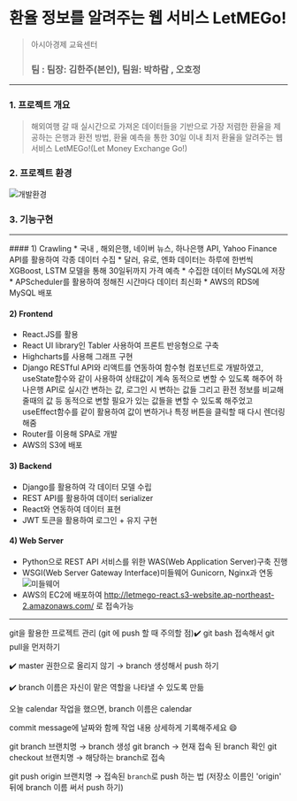 # 환율 정보를 알려주는 웹 서비스 LetMEGo!

> 아시아경제 교육센터 <h3> 팀 : 팀장: 김한주(본인), 팀원: 박하람 , 오호정

<hr/>

### 1. 프로젝트 개요
> 해외여행 갈 때 실시간으로 가져온 데이터들을 기반으로 가장 저렴한 환율을 제공하는 은행과 환전 방법, 환율 예측을 통한 30일 이내 최저 환율을 알려주는 웹 서비스 LetMEGo!(Let Money Exchange Go!)

### 2. 프로젝트 환경
![개발환경](https://user-images.githubusercontent.com/54871612/102206986-ba25d400-3f10-11eb-8212-830775889e4c.png)

### 3. 기능구현
<hr/>
#### 1) Crawling
* 국내 , 해외은행, 네이버 뉴스, 하나은행 API, Yahoo Finance API를 활용하여 각종 데이터 수집
* 달러, 유로, 엔화 데이터는 하루에 한번씩 XGBoost, LSTM 모델을 통해 30일뒤까지 가격 예측
* 수집한 데이터 MySQL에 저장
* APScheduler를 활용하여 정해진 시간마다 데이터 최신화
* AWS의 RDS에 MySQL 배포

#### 2) Frontend
* React.JS를 활용
* React UI library인 Tabler 사용하여 프론트 반응형으로 구축
* Highcharts를 사용해 그래프 구현
* Django RESTful API와 리액트를 연동하여 함수형 컴포넌트로 개발하였고, useState함수와 같이 사용하여 상태값이 계속 동적으로 변할 수 있도록 해주어 하나은행 API로 실시간 변하는 값, 로그인 시 변하는 값들 그리고 환전 정보를 비교해줄때의 값 등 동적으로 변할 필요가 있는 값들을 변할 수 있도록 해주었고 useEffect함수를 같이 활용하여 값이 변하거나 특정 버튼을 클릭할 때 다시 렌더링 해줌
* Router를 이용해 SPA로 개발
* AWS의 S3에 배포

#### 3) Backend
* Django를 활용하여 각 데이터 모델 수립
* REST API를 활용하여 데이터 serializer
* React와 연동하여 데이터 표현
* JWT 토큰을 활용하여 로그인 + 유지 구현

#### 4) Web Server
* Python으로 REST API 서비스를 위한 WAS(Web Application Server)구축 진행
* WSGI(Web Server Gateway Interface)미들웨어 Gunicorn, Nginx과 연동
![미들웨어](https://user-images.githubusercontent.com/54871612/102209913-d4fa4780-3f14-11eb-9c36-641769b9be9f.jpg)
* AWS의 EC2에 배포하여 http://letmego-react.s3-website.ap-northeast-2.amazonaws.com/ 로 접속가능


<hr/>
git을 활용한 프로젝트 관리 (git 에 push 할 때 주의할 점)​
✔️ git bash 접속해서 git pull을 먼저하기

✔️ master 권한으로 올리지 않기 → branch 생성해서 push 하기

✔️ branch 이름은 자신이 맡은 역할을 나타낼 수 있도록 만듦

오늘 calendar 작업을 했으면, branch 이름은 calendar

commit message에 날짜와 함께 작업 내용 상세하게 기록해주세요 😄

git branch 브랜치명 → branch 생성
git branch → 현재 접속 된 branch 확인
git checkout 브랜치명 → 해당하는 branch로 접속

git push origin 브랜치명
→ 접속된 `branch`로 push 하는 법 (저장소 이름인 'origin' 뒤에 branch 이름 써서 push 하기)
